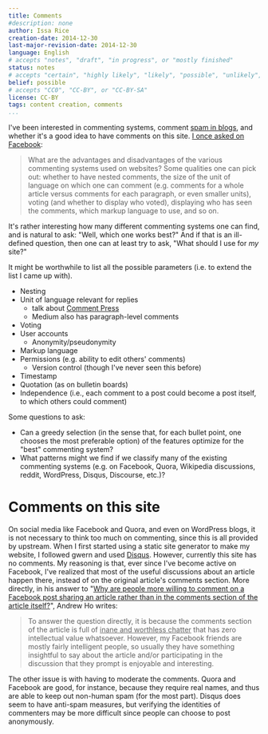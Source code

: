 ```yaml
---
title: Comments
#description: none
author: Issa Rice
creation-date: 2014-12-30
last-major-revision-date: 2014-12-30
language: English
# accepts "notes", "draft", "in progress", or "mostly finished"
status: notes
# accepts "certain", "highly likely", "likely", "possible", "unlikely", "highly unlikely", "remote", "impossible", "log", "emotional", or "fiction"
belief: possible
# accepts "CC0", "CC-BY", or "CC-BY-SA"
license: CC-BY
tags: content creation, comments
...
```


I've been interested in commenting systems, comment [spam in blogs](!w), and whether it's a good idea to have comments on this site.
[I once asked on Facebook](https://www.facebook.com/riceissa/posts/1477764832502469):

> What are the advantages and disadvantages of the various commenting systems used on websites? Some qualities one can pick out: whether to have nested comments, the size of the unit of language on which one can comment (e.g. comments for a whole article versus comments for each paragraph, or even smaller units), voting (and whether to display who voted), displaying who has seen the comments, which markup language to use, and so on.

It's rather interesting how many different commenting systems one can find, and is natural to ask: "Well, which one works best?"
And if that is an ill-defined question, then one can at least try to ask, "What should I use for *my* site?"

It might be worthwhile to list all the possible parameters (i.e. to extend the list I came up with).

- Nesting
- Unit of language relevant for replies
    - talk about [Comment Press](http://futureofthebook.org/commentpress/)
    - Medium also has paragraph-level comments
- Voting
- User accounts
    - Anonymity/pseudonymity
- Markup language
- Permissions (e.g. ability to edit others' comments)
    - Version control (though I've never seen this before)
- Timestamp
- Quotation (as on bulletin boards)
- Independence (i.e., each comment to a post could become a post itself, to which others could comment)

Some questions to ask:

- Can a greedy selection (in the sense that, for each bullet point, one chooses the most preferable option) of the features optimize for the "best" commenting system?
- What patterns might we find if we classify many of the existing commenting systems (e.g. on Facebook, Quora, Wikipedia discussions, reddit, WordPress, Disqus, Discourse, etc.)?


# Comments on this site

On social media like Facebook and Quora, and even on WordPress blogs, it is not necessary to think too much on commenting, since this is all provided by upstream.
When I first started using a static site generator to make my website, I followed gwern and used [Disqus](!w).
However, currently this site has no comments.
My reasoning is that, ever since I've become active on Facebook, I've realized that most of the useful discussions about an article happen there, instead of on the original article's comments section.
More directly, in his answer to "[Why are people more willing to comment on a Facebook post sharing an article rather than in the comments section of the article itself?](https://www.quora.com/Why-are-people-more-willing-to-comment-on-a-Facebook-post-sharing-an-article-rather-than-in-the-comments-section-of-the-article-itself/answer/Andrew-J-Ho)", Andrew Ho writes:

> To answer the question directly, it is because the comments section of the article is full of <u>inane and worthless chatter</u> that has zero intellectual value whatsoever. However, my Facebook friends are mostly fairly intelligent people, so usually they have something insightful to say about the article and/or participating in the discussion that they prompt is enjoyable and interesting.

The other issue is with having to moderate the comments.
Quora and Facebook are good, for instance, because they require real names, and thus are able to keep out non-human spam (for the most part).
Disqus does seem to have anti-spam measures, but verifying the identities of commenters may be more difficult since people can choose to post anonymously.
